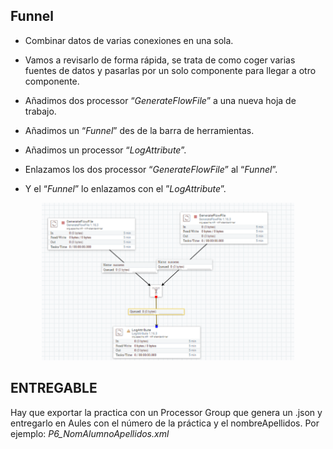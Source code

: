 ## Funnel

- Combinar datos de varias conexiones en una sola.

- Vamos a revisarlo de forma rápida, se trata de como coger varias fuentes de datos y pasarlas por un solo componente para llegar a otro componente.

- Añadimos dos processor “*GenerateFlowFile*” a una nueva hoja de trabajo.

- Añadimos un “*Funnel*” des de la barra de herramientas.

- Añadimos un processor “*LogAttribute*”.

- Enlazamos los dos processor “*GenerateFlowFile*” al “*Funnel*”.

- Y el “*Funnel*” lo enlazamos con el ”*LogAttribute*”.

<div align="center">
<img src="../img/NiFiP6.1.png" alt="Práctica 6" 
width="80%" />
</div>

## ENTREGABLE 

Hay que exportar la practica con un Processor Group que genera un .json y entregarlo en Aules con el número de la práctica y el nombreApellidos. Por ejemplo:  *P6_NomAlumnoApellidos.xml*